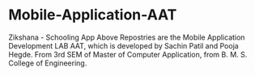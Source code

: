 # Mobile-Application-AAT
Zikshana - Schooling App
Above Repostries are the Mobile Application Development LAB AAT, which is developed by Sachin Patil and Pooja Hegde. From 3rd SEM of Master of Computer Application, from B. M. S. College of Engineering.
